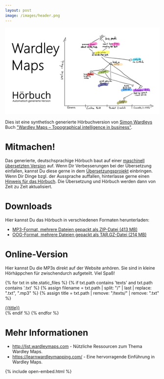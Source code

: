 ```yaml
---
layout: post
image: /images/header.png
---
```


![Eine Wardley Map, die die wichtigsten Ideen zu dieser Hörbuchversion des Buches von Simon Wardley charakterisiert.](images/header.png)

Dies ist eine synthetisch generierte Hörbuchversion von [Simon Wardleys](https://twitter.com/swardley) Buch ["Wardley Maps &ndash; Topographical intelligence in business"](https://medium.com/wardleymaps).

# Mitmachen!

Das generierte, deutschsprachige Hörbuch baut auf einer [maschinell übersetzten Version](https://github.com/selfscrum/wardley-maps-book/) auf. Wenn Dir Verbesserungen bei der Übersetzung einfallen, kannst Du diese gerne in dem [Übersetzungsprojekt](https://github.com/selfscrum/wardley-maps-book/issues) einbringen. Wenn Dir Dinge bzgl. der Aussprache auffallen, hinterlasse gerne einen [Hinweis für das Hörbuch](https://github.com/feststelltaste/wardley-maps-hoerbuch/issues). Die Übersetzung und Hörbuch werden  dann von Zeit zu Zeit aktualisiert.

# Downloads

Hier kannst Du das Hörbuch in verschiedenen Formaten herunterladen:

* [MP3-Format, mehrere Dateien gepackt als ZIP-Datei (413 MB)](https://www.feststelltaste.de/wp-content/uploads/share/Simon_Wardley_-_Wardley_Maps_Hoerbuch-mp3.zip)
* [OOG-Format, mehrere Dateien gepackt als TAR.GZ-Datei (214 MB)](https://www.feststelltaste.de/wp-content/uploads/share/Simon_Wardley_-_Wardley_Maps_Hoerbuch-ogg.tar.gz)

# Online-Version

Hier kannst Du die MP3s direkt auf der Website anhören. Sie sind in kleine Hörhäppchen für zwischendurch aufgeteilt. Viel Spaß!

{% for txt in site.static_files %}
{% if txt.path contains 'texts' and txt.path contains '.txt' %}
{% assign filename = txt.path | split: "/" | last | replace: ".txt", ".mp3" %}
{% assign title = txt.path | remove: "/texts/" | remove: ".txt" %}
<div>
<a href="{{ 'https://wardley-maps-hoerbuch.s3.eu-central-1.amazonaws.com/de-DE-Wavenet-B/mp3/' | append: filename | escape }}">{{title}}</a>

</div>
{% endif %}
{% endfor %}

# Mehr Informationen

- <http://list.wardleymaps.com> - Nützliche Ressourcen zum Thema Wardley Maps.
- <https://learnwardleymapping.com/> - Eine hervorragende Einführung in Wardley Maps.

{% include open-embed.html %}
